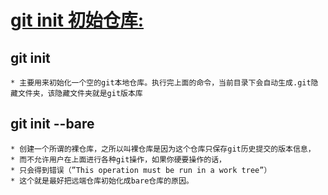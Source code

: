 # [git init  初始仓库:](https://git-scm.com/docs/git-init)

## git init
    * 主要用来初始化一个空的git本地仓库。执行完上面的命令，当前目录下会自动生成.git隐藏文件夹，该隐藏文件夹就是git版本库

## git init --bare
    * 创建一个所谓的裸仓库，之所以叫裸仓库是因为这个仓库只保存git历史提交的版本信息，
    * 而不允许用户在上面进行各种git操作，如果你硬要操作的话，
    * 只会得到错误（”This operation must be run in a work tree”）
    * 这个就是最好把远端仓库初始化成bare仓库的原因。
